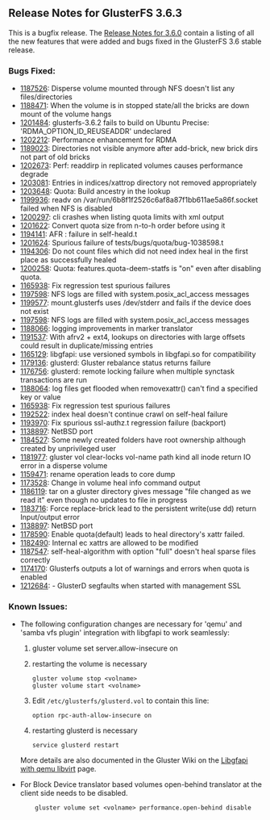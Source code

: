 ## Release Notes for GlusterFS 3.6.3

This is a bugfix release. The [Release Notes for 3.6.0](./3.6.0.md) contain a listing of
all the new features that were added and bugs fixed in the GlusterFS 3.6 stable
release.

### Bugs Fixed:

- [1187526](https://bugzilla.redhat.com/1187526): Disperse volume mounted through NFS doesn't list any files/directories
- [1188471](https://bugzilla.redhat.com/1188471): When the volume is in stopped state/all the bricks are down mount of the volume hangs
- [1201484](https://bugzilla.redhat.com/1201484): glusterfs-3.6.2 fails to build on Ubuntu Precise: 'RDMA_OPTION_ID_REUSEADDR' undeclared
- [1202212](https://bugzilla.redhat.com/1202212): Performance enhancement for RDMA
- [1189023](https://bugzilla.redhat.com/1189023): Directories not visible anymore after add-brick, new brick dirs not part of old bricks
- [1202673](https://bugzilla.redhat.com/1202673): Perf: readdirp in replicated volumes causes performance degrade
- [1203081](https://bugzilla.redhat.com/1203081): Entries in indices/xattrop directory not removed appropriately
- [1203648](https://bugzilla.redhat.com/1203648): Quota: Build ancestry in the lookup
- [1199936](https://bugzilla.redhat.com/1199936): readv on /var/run/6b8f1f2526c6af8a87f1bb611ae5a86f.socket failed when NFS is disabled
- [1200297](https://bugzilla.redhat.com/1200297): cli crashes when listing quota limits with xml output
- [1201622](https://bugzilla.redhat.com/1201622): Convert quota size from n-to-h order before using it
- [1194141](https://bugzilla.redhat.com/1194141): AFR : failure in self-heald.t
- [1201624](https://bugzilla.redhat.com/1201624): Spurious failure of tests/bugs/quota/bug-1038598.t
- [1194306](https://bugzilla.redhat.com/1194306): Do not count files which did not need index heal in the first place as successfully healed
- [1200258](https://bugzilla.redhat.com/1200258): Quota: features.quota-deem-statfs is "on" even after disabling quota.
- [1165938](https://bugzilla.redhat.com/1165938): Fix regression test spurious failures
- [1197598](https://bugzilla.redhat.com/1197958): NFS logs are filled with system.posix_acl_access messages
- [1199577](https://bugzilla.redhat.com/1199577): mount.glusterfs uses /dev/stderr and fails if the device does not exist
- [1197598](https://bugzilla.redhat.com/1197598): NFS logs are filled with system.posix_acl_access messages
- [1188066](https://bugzilla.redhat.com/1188066): logging improvements in marker translator
- [1191537](https://bugzilla.redhat.com/1191537): With afrv2 + ext4, lookups on directories with large offsets could result in duplicate/missing entries
- [1165129](https://bugzilla.redhat.com/1165129): libgfapi: use versioned symbols in libgfapi.so for compatibility
- [1179136](https://bugzilla.redhat.com/1179136): glusterd: Gluster rebalance status returns failure
- [1176756](https://bugzilla.redhat.com/1176756): glusterd: remote locking failure when multiple synctask transactions are run
- [1188064](https://bugzilla.redhat.com/1188064): log files get flooded when removexattr() can't find a specified key or value
- [1165938](https://bugzilla.redhat.com/1165938): Fix regression test spurious failures
- [1192522](https://bugzilla.redhat.com/1192522): index heal doesn't continue crawl on self-heal failure
- [1193970](https://bugzilla.redhat.com/1193970): Fix spurious ssl-authz.t regression failure (backport)
- [1138897](https://bugzilla.redhat.com/1138897): NetBSD port
- [1184527](https://bugzilla.redhat.com/1184527): Some newly created folders have root ownership although created by unprivileged user
- [1181977](https://bugzilla.redhat.com/1181977): gluster vol clear-locks vol-name path kind all inode return IO error in a disperse volume
- [1159471](https://bugzilla.redhat.com/1159471): rename operation leads to core dump
- [1173528](https://bugzilla.redhat.com/1173528): Change in volume heal info command output
- [1186119](https://bugzilla.redhat.com/1186119): tar on a gluster directory gives message "file changed as we read it" even though no updates to file in progress
- [1183716](https://bugzilla.redhat.com/1183716): Force replace-brick lead to the persistent write(use dd) return Input/output error
- [1138897](https://bugzilla.redhat.com/1138897): NetBSD port
- [1178590](https://bugzilla.redhat.com/1178590): Enable quota(default) leads to heal directory's xattr failed.
- [1182490](https://bugzilla.redhat.com/1182490): Internal ec xattrs are allowed to be modified
- [1187547](https://bugzilla.redhat.com/1187547): self-heal-algorithm with option "full" doesn't heal sparse files correctly
- [1174170](https://bugzilla.redhat.com/1174170): Glusterfs outputs a lot of warnings and errors when quota is enabled
- [1212684](https://bugzilla.redhat.com/1212684): - GlusterD segfaults when started with management SSL

### Known Issues:

- The following configuration changes are necessary for 'qemu' and 'samba vfs
  plugin' integration with libgfapi to work seamlessly:

   1. gluster volume set <volname> server.allow-insecure on
   2. restarting the volume is necessary

       ~~~
       gluster volume stop <volname>
       gluster volume start <volname>
       ~~~

   3. Edit `/etc/glusterfs/glusterd.vol` to contain this line:

       ~~~
       option rpc-auth-allow-insecure on
       ~~~

   4. restarting glusterd is necessary

       ~~~
       service glusterd restart
       ~~~

   More details are also documented in the Gluster Wiki on the [Libgfapi with qemu libvirt](https://github.com/gluster/glusterfs-specs/blob/master/done/GlusterFS%203.5/libgfapi%20with%20qemu%20libvirt.md) page.

- For Block Device translator based volumes open-behind translator at the
  client side needs to be disabled.

          gluster volume set <volname> performance.open-behind disable
